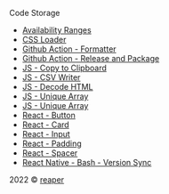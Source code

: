 Code Storage

- [Availability Ranges](/availability-ranges)
- [CSS Loader](/css-loader)
- [Github Action - Formatter](/github-action-formatter)
- [Github Action - Release and Package](/github-action-release-and-packager)
- [JS - Copy to Clipboard](/javascript-copy-to-clipboard)
- [JS - CSV Writer](/javascript-csv-writer)
- [JS - Decode HTML](/javascript-decode-html)
- [JS - Unique Array](/javascript-unique-array-using-sets)
- [JS - Unique Array](/javascript-unique-array-using-sets)
- [React - Button](/react-component-button)
- [React - Card](/react-component-card)
- [React - Input](/react-component-input)
- [React - Padding](/react-component-padding)
- [React - Spacer](/react-component-spacer)
- [React Native - Bash - Version Sync](/react-native-bash-script-version-sync)

2022 &copy; [reaper](https://reaper.im)
